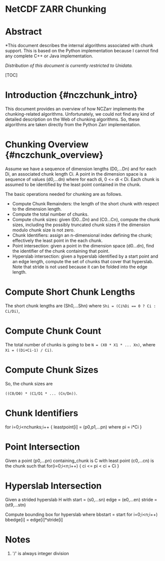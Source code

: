 NetCDF ZARR Chunking
====================================

# Abstract

*This document describes the internal algorithms associated
with chunk support. This is based on the Python implementation
because I cannot find any complete C++ or Java implementation.

*Distribution of this document is currently restricted to Unidata.*

[TOC]

# Introduction {#nczchunk_intro}

This document provides an overview of how NCZarr implements
the chunking-related algorithms. Unfortunately, we could
not find any kind of detailed description on the Web of
chunking algorithms. So, these algorithms are taken directly
from the Python Zarr implementation.

# Chunking Overview {#nczchunk_overview}

Assume we have a sequence of dimension lengths (D0,...Dn)
and for each Di, an associated chunk length Ci.
A point in the dimension space is a sequence of values
(d0,...dn) where for each di, 0 <= di < Di.
Each chunk is assumed to be identified by the least point
contained in the chunk.
<!--We also assume that each such point can be converted into a
linear index in the space ````0...(D0 * D1...*Dn)```` and vice versa.-->

The basic operations needed for chunking are as follows.
* Compute Chunk Remainders: the length of the short chunk
  with respect to the dimension length.
* Compute the total number of chunks.
* Compute chunk sizes: given (D0...Dn) and (C0...Cn), compute
  the chunk sizes, including the possibly truncated chunk sizes
  if the dimension modulo chunk size is not zero.
* Chunk Identifiers: assign an n-dimensional index defining the chunk;
  effectively the least point in the each chunk.
* Point intersection: given a point in the dimension space
  (d0...dn), find the identifier of the chunk containing that point.
* Hyperslab intersection: given a hyperslab identified by a
  start point and an edge length, compute the set of chunks
  that cover that hyperslab.  Note that stride is not used
  because it can be folded into the edge length.
   
# Compute Short Chunk Lengths
The short chunk lengths are (Sh0,...Shn)
where ````Shi = (Ci%Di == 0 ? Ci : Ci/Di)````,

# Compute Chunk Count

The total number of chunks is going to be
````N = (X0 * X1 * ... Xn)````,
where ````Xi = ((Di+Ci-1) / Ci)````.

# Compute Chunk Sizes

So, the chunk sizes are 

````((C0/D0) * (C1/D1 * ... (Cn/Dn))````.


# Chunk Identifiers

for i=0;i<nchunks;i++ {
    leastpoint[i] = (p0,p1,...pn)
    where pi = i*Ci
}

# Point Intersection

Given a point (p0,...pn)
containing_chunk is C with least point (c0,...cn)
is the chunk such that
for(i=0;i<n;i++) {
    ci <= pi < ci + Ci
}

# Hyperslab Intersection

Given a strided hyperslab H with
start = (s0,...sn)
edge = (e0,...en)
stride = (st9,...stn)

Compute bounding box for hyperslab where
bbstart = start
for i=0;i<n;i++)
    bbedge[i] = edge[i]*stride[i]


# Notes
1. '/' is always integer division
